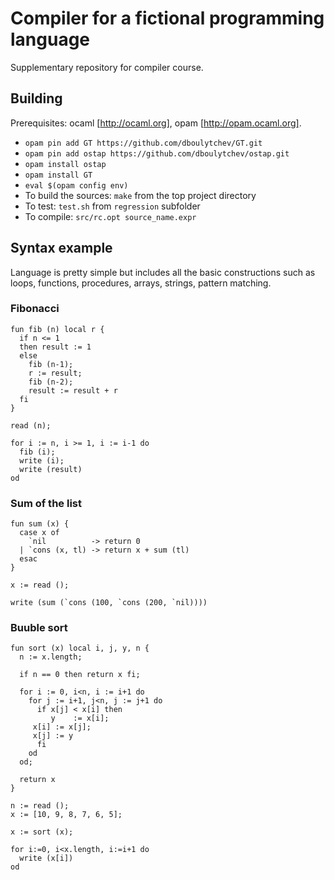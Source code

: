 # Compiler for a fictional programming language
Supplementary repository for compiler course.

## Building

Prerequisites: ocaml [http://ocaml.org], opam [http://opam.ocaml.org].

* `opam pin add GT https://github.com/dboulytchev/GT.git`
* `opam pin add ostap https://github.com/dboulytchev/ostap.git`
* `opam install ostap`
* `opam install GT`
* `eval $(opam config env)`
* To build the sources: `make` from the top project directory
* To test: `test.sh` from `regression` subfolder
* To compile: `src/rc.opt source_name.expr`

## Syntax example
Language is pretty simple but includes all the basic constructions such as loops, functions, procedures, arrays, strings, pattern matching.


### Fibonacci
```
fun fib (n) local r {
  if n <= 1
  then result := 1
  else
    fib (n-1);
    r := result;
    fib (n-2);
    result := result + r
  fi
}

read (n);

for i := n, i >= 1, i := i-1 do
  fib (i);
  write (i);
  write (result)
od
```

### Sum of the list
```
fun sum (x) {
  case x of
    `nil          -> return 0
  | `cons (x, tl) -> return x + sum (tl)
  esac
}

x := read ();

write (sum (`cons (100, `cons (200, `nil))))
```

### Buuble sort
```
fun sort (x) local i, j, y, n {
  n := x.length;
  
  if n == 0 then return x fi;
  
  for i := 0, i<n, i := i+1 do
    for j := i+1, j<n, j := j+1 do
      if x[j] < x[i] then
         y    := x[i];
	 x[i] := x[j];
	 x[j] := y
      fi
    od
  od;
  
  return x
}

n := read ();
x := [10, 9, 8, 7, 6, 5];

x := sort (x);

for i:=0, i<x.length, i:=i+1 do
  write (x[i])
od
```
